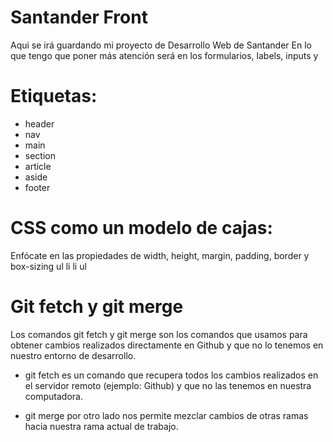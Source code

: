 # Santander Front
Aqui se irá guardando mi proyecto de Desarrollo Web de Santander
En lo que tengo que poner más atención será en los formularios, labels, inputs y 

# Etiquetas:
- header
- nav
- main
- section
- article
- aside
- footer

# CSS como un modelo de cajas: 
Enfócate en las propiedades de width, height, margin, padding, border y box-sizing
ul
    li
    li
ul

# Git fetch y git merge
Los comandos git fetch y git merge son los comandos que usamos para obtener cambios realizados directamente en Github y que no lo tenemos en nuestro entorno de desarrollo.

- git fetch es un comando que recupera todos los cambios realizados en el servidor remoto (ejemplo: Github) y que no las tenemos en nuestra computadora.

- git merge por otro lado nos permite mezclar cambios de otras ramas hacia nuestra rama actual de trabajo.


